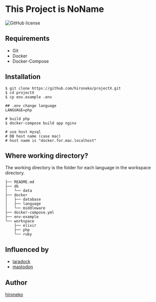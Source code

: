 This Project is NoName
===
<p align="left">
    <!-- <img src="https://img.shields.io/github/stars/hironeko/projectX.svg"> -->
    <img src="https://img.shields.io/badge/license-MIT-blue.svg" alt="GitHub license">
</p>

## Requirements
- Git
- Docker
- Docker-Compose


## Installation

```shell
$ git clone https://github.com/hironeko/projectX.git
$ cd projectX
$ cp env.example .env

## .env change language
LANGUAGE=php

# build php
$ docker-compose build app nginx

# use host mysql
# DB host name (case mac)
# host naem is "docker.for.mac.localhost"
```

## Where working directory?

The working directory is the folder for each language in the workspace directory.

```shell
├── README.md
├── db
│   └── data
├── docker
│   ├── database
│   ├── language
│   └── middleware
├── docker-compose.yml
├── env-example
└── workspace
    ├── elixir
    ├── php
    └── ruby
```



## Influenced by 
- [laradock](https://github.com/laradock/laradock/)
- [mastodon](https://github.com/tootsuite/mastodon)


## Author

[hironeko](https://twitter.com/hiro_n3k0)